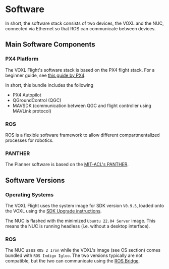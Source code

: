 # Software

In short, the software stack consists of two devices, the VOXL and the NUC, connected via Ethernet so that ROS can communicate between devices.

## Main Software Components

### PX4 Platform

The VOXL Flight's software stack is based on the PX4 flight stack. For a beginner guide, see [this guide by PX4](https://docs.px4.io/main/en/getting_started/px4_basic_concepts.html).

In short, this bundle includes the following
* PX4 Autopilot
* QGroundControl (QGC)
* MAVSDK (communication between QGC and flight controller using MAVLink protocol)

### ROS

ROS is a flexible software framework to allow different compartmentalized processes for robotics.

### PANTHER

The Planner software is based on the [MIT-ACL's PANTHER](https://github.com/mit-acl/panther).

## Software Versions

### Operating Systems

The VOXL Flight uses the system image for SDK version `V0.9.5`, loaded onto the VOXL using the [SDK Upgrade instructions](https://docs.modalai.com/flash-system-image/).

The NUC is flashed with the minimized `Ubuntu 22.04 Server` image. This means the NUC is running headless (i.e. without a desktop interface).

### ROS
The NUC uses `ROS 2 Iron` while the VOXL's image (see OS section) comes bundled with `ROS Indigo Igloo`. The two versions typically are not compatible, but the two can communicate using the [ROS Bridge](https://docs.ros.org/en/iron/How-To-Guides/Using-ros1_bridge-Jammy-upstream.html).